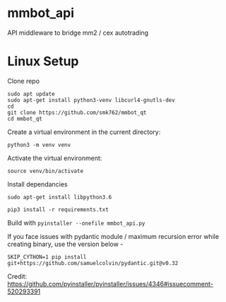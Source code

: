 # mmbot_api
API middleware to bridge mm2 / cex autotrading

# Linux Setup
Clone repo
```
sudo apt update 
sudo apt-get install python3-venv libcurl4-gnutls-dev
cd
git clone https://github.com/smk762/mmbot_qt
cd mmbot_qt
```



Create a virtual environment in the current directory:

`python3 -m venv venv`

Activate the virtual environment:

`source venv/bin/activate`

Install dependancies

`sudo apt-get install libpython3.6`

`pip3 install -r requirements.txt`

Build with `pyinstaller --onefile mmbot_api.py`

If you face issues with pydantic module / maximum recursion error while creating binary, use the version below -

`SKIP_CYTHON=1 pip install git+https://github.com/samuelcolvin/pydantic.git@v0.32`

Credit: https://github.com/pyinstaller/pyinstaller/issues/4346#issuecomment-520293391
